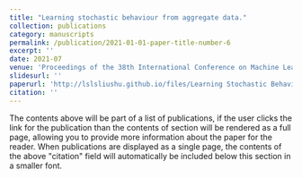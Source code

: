 ```yaml
---
title: "Learning stochastic behaviour from aggregate data."
collection: publications
category: manuscripts
permalink: /publication/2021-01-01-paper-title-number-6
excerpt: ''
date: 2021-07
venue: 'Proceedings of the 38th International Conference on Machine Learning (ICML)'
slidesurl: ''
paperurl: 'http://lslsliushu.github.io/files/Learning Stochastic Behaviour from Aggregate Data.pdf'
citation: ''
---
```


The contents above will be part of a list of publications, if the user clicks the link for the publication than the contents of section will be rendered as a full page, allowing you to provide more information about the paper for the reader. When publications are displayed as a single page, the contents of the above "citation" field will automatically be included below this section in a smaller font.
